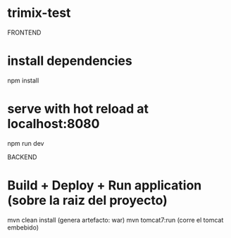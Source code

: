 # trimix-test
FRONTEND 

# install dependencies
npm install

# serve with hot reload at localhost:8080
npm run dev


BACKEND


# Build + Deploy + Run application (sobre la raiz del proyecto)

mvn clean install (genera artefacto: war)
mvn tomcat7:run (corre el tomcat embebido)
